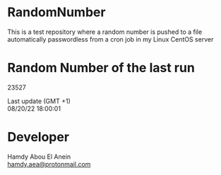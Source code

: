 # RandomNumber    
This is a test repository where a random number is pushed to a file automatically passwordless from a cron job in my Linux CentOS server    
# Random Number of the last run   
23527
      
Last update (GMT +1)    
08/20/22 18:00:01
# Developer    
Hamdy Abou El Anein   
hamdy.aea@protonmail.com
